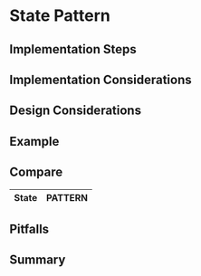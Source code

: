 # State Pattern



## Implementation Steps


## Implementation Considerations

    
## Design Considerations


## Example

## Compare
State | PATTERN
:---:|:---:   

## Pitfalls


## Summary

